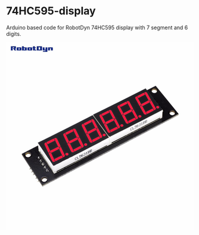 # 74HC595-display

Arduino based code for RobotDyn 74HC595 display with 7 segment and 6 digits.

![My image](Thumb.jpg)
